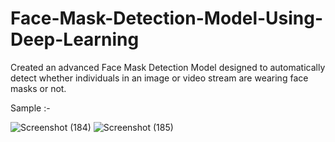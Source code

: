 # Face-Mask-Detection-Model-Using-Deep-Learning
Created an advanced Face Mask Detection Model designed to
automatically detect whether individuals in an image or video stream are wearing face masks or not.

Sample :- 

![Screenshot (184)](https://github.com/Tanay600/Face-Detection-Model-Using-Deep-Learning/assets/114192101/687b9320-2100-46c7-b6a6-cf13bac4e5ef)
![Screenshot (185)](https://github.com/Tanay600/Face-Detection-Model-Using-Deep-Learning/assets/114192101/7f88ff35-5d11-4805-a164-bddb24eebea1)


